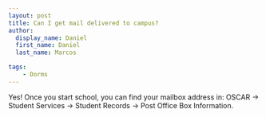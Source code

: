```yaml
---
layout: post
title: Can I get mail delivered to campus?
author:
  display_name: Daniel
  first_name: Daniel
  last_name: Marcos

tags:
    - Dorms
---
```


Yes! Once you start school, you can find your mailbox address in:
OSCAR →  Student Services →  Student Records →  Post Office Box Information.
